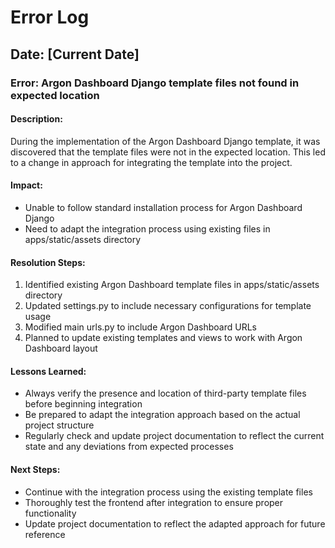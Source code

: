 # Error Log

## Date: [Current Date]

### Error: Argon Dashboard Django template files not found in expected location

#### Description:
During the implementation of the Argon Dashboard Django template, it was discovered that the template files were not in the expected location. This led to a change in approach for integrating the template into the project.

#### Impact:
- Unable to follow standard installation process for Argon Dashboard Django
- Need to adapt the integration process using existing files in apps/static/assets directory

#### Resolution Steps:
1. Identified existing Argon Dashboard template files in apps/static/assets directory
2. Updated settings.py to include necessary configurations for template usage
3. Modified main urls.py to include Argon Dashboard URLs
4. Planned to update existing templates and views to work with Argon Dashboard layout

#### Lessons Learned:
- Always verify the presence and location of third-party template files before beginning integration
- Be prepared to adapt the integration approach based on the actual project structure
- Regularly check and update project documentation to reflect the current state and any deviations from expected processes

#### Next Steps:
- Continue with the integration process using the existing template files
- Thoroughly test the frontend after integration to ensure proper functionality
- Update project documentation to reflect the adapted approach for future reference